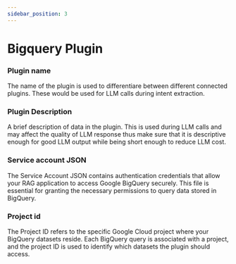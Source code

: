 ```yaml
---
sidebar_position: 3
---
```


# Bigquery Plugin

### Plugin name
The name of the plugin is used to differentiare between different connected plugins. These would be used for LLM calls during intent extraction.

### Plugin Description
A brief description of data in the plugin. This is used during LLM calls and may affect the quality of LLM response thus make sure that it is descriptive enough for good LLM output while being short enough to reduce LLM cost.

### Service account JSON
The Service Account JSON contains authentication credentials that allow your RAG application to access Google BigQuery securely. This file is essential for granting the necessary permissions to query data stored in BigQuery.

### Project id
The Project ID refers to the specific Google Cloud project where your BigQuery datasets reside. Each BigQuery query is associated with a project, and the project ID is used to identify which datasets the plugin should access.